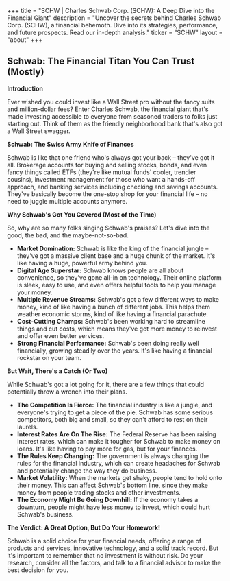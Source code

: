 +++
title = "SCHW |  Charles Schwab Corp. (SCHW): A Deep Dive into the Financial Giant"
description = "Uncover the secrets behind Charles Schwab Corp. (SCHW), a financial behemoth. Dive into its strategies, performance, and future prospects. Read our in-depth analysis."
ticker = "SCHW"
layout = "about"
+++

        


## Schwab: The Financial Titan You Can Trust (Mostly)

**Introduction**

Ever wished you could invest like a Wall Street pro without the fancy suits and million-dollar fees?  Enter Charles Schwab, the financial giant that's made investing accessible to everyone from seasoned traders to folks just starting out. Think of them as the friendly neighborhood bank that's also got a Wall Street swagger. 

**Schwab: The Swiss Army Knife of Finances**

Schwab is like that one friend who's always got your back – they've got it all.  Brokerage accounts for buying and selling stocks, bonds, and even fancy things called ETFs (they're like mutual funds' cooler, trendier cousins), investment management for those who want a hands-off approach, and banking services including checking and savings accounts.  They've basically become the one-stop shop for your financial life – no need to juggle multiple accounts anymore.

**Why Schwab's Got You Covered (Most of the Time)**

So, why are so many folks singing Schwab's praises?  Let's dive into the good, the bad, and the maybe-not-so-bad.

* **Market Domination:** Schwab is like the king of the financial jungle – they've got a massive client base and a huge chunk of the market. It's like having a huge, powerful army behind you.
* **Digital Age Superstar:** Schwab knows people are all about convenience, so they've gone all-in on technology.  Their online platform is sleek, easy to use, and even offers helpful tools to help you manage your money. 
* **Multiple Revenue Streams:** Schwab's got a few different ways to make money, kind of like having a bunch of different jobs.  This helps them weather economic storms, kind of like having a financial parachute.
* **Cost-Cutting Champs:** Schwab's been working hard to streamline things and cut costs, which means they've got more money to reinvest and offer even better services. 
* **Strong Financial Performance:** Schwab's been doing really well financially, growing steadily over the years. It's like having a financial rockstar on your team. 

**But Wait, There's a Catch (Or Two)**

While Schwab's got a lot going for it, there are a few things that could potentially throw a wrench into their plans. 

* **The Competition Is Fierce:**  The financial industry is like a jungle, and everyone's trying to get a piece of the pie.  Schwab has some serious competitors, both big and small, so they can't afford to rest on their laurels. 
* **Interest Rates Are On The Rise:**  The Federal Reserve has been raising interest rates, which can make it tougher for Schwab to make money on loans.  It's like having to pay more for gas, but for your finances. 
* **The Rules Keep Changing:** The government is always changing the rules for the financial industry, which can create headaches for Schwab and potentially change the way they do business. 
* **Market Volatility:** When the markets get shaky, people tend to hold onto their money.  This can affect Schwab's bottom line, since they make money from people trading stocks and other investments. 
* **The Economy Might Be Going Downhill:** If the economy takes a downturn, people might have less money to invest, which could hurt Schwab's business. 

**The Verdict:  A Great Option, But Do Your Homework!**

Schwab is a solid choice for your financial needs, offering a range of products and services, innovative technology, and a solid track record.  But it's important to remember that no investment is without risk.  Do your research, consider all the factors, and talk to a financial advisor to make the best decision for you. 

        